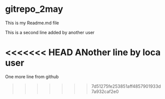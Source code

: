 # gitrepo_2may

This is my Readme.md file

This is a second line added by another user

<<<<<<< HEAD
ANother line by loca user
=======
One more line from github
>>>>>>> 7d51275fe253851aff4857901933d7a932caf2e0

